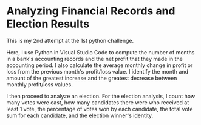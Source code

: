 # Analyzing Financial Records and Election Results
This is my 2nd attempt at the 1st python challenge.

Here, I use Python in Visual Studio Code to compute the number of months in a bank's accounting records 
and the net profit that they made in the accounting period. 
I also calculate the average monthly change in profit or loss from the previous month's profit/loss value. 
I identify the month and amount of the greatest increase and the greatest decrease between monthly profit/loss values. 

I then proceed to analyze an election. 
For the election analysis, I count how many votes were cast, 
how many candidates there were who received at least 1 vote, 
the percentage of votes won by each candidate, 
the total vote sum for each candidate, 
and the election winner's identity.
